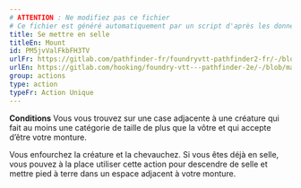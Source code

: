 ```yaml
---
# ATTENTION : Ne modifiez pas ce fichier
# Ce fichier est généré automatiquement par un script d'après les données du module Foundry VTT officiel et de sa traduction
title: Se mettre en selle
titleEn: Mount
id: PM5jvValFkbFH3TV
urlFr: https://gitlab.com/pathfinder-fr/foundryvtt-pathfinder2-fr/-/blob/master/data/classes/PM5jvValFkbFH3TV.htm
urlEn: https://gitlab.com/hooking/foundry-vtt---pathfinder-2e/-/blob/master/packs/data/classes.db/mount.json
group: actions
type: action
typeFr: Action Unique
---
```

**Conditions** Vous vous trouvez sur une case adjacente à une créature qui fait au moins une catégorie de taille de plus que la vôtre et qui accepte d’être votre monture.

Vous enfourchez la créature et la chevauchez. Si vous êtes déjà en selle, vous pouvez à la place utiliser cette action pour descendre de selle et mettre pied à terre dans un espace adjacent à votre monture.


